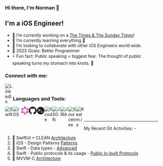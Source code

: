 ### Hi there, I'm Norman 👋

## I'm a iOS Engineer!

- 🔭 I’m currently working on a [The Times & The Sunday Times][website]!
- 🌱 I’m currently learning everything 🤣
- 👯 I’m looking to collaborate with other iOS Engineers world wide.
- 🥅 2023 Goals: Better Programmer
- ⚡ Fun fact: Public speaking = biggest fear. The thought of public speaking turns my stomach into knots. 🤣

### Connect with me:

[<img align="left" alt="LinkedIn" width="26px" src="https://user-images.githubusercontent.com/15030103/90269556-6ded5900-de76-11ea-9a16-2118209672ac.png" />][linkedin]

<br />

### Languages and Tools:

[<img align="left" alt="Swift" width="26px" src="https://user-images.githubusercontent.com/15030103/90289068-b9b0fa00-de98-11ea-8d39-3b6e5addb449.png" />][githubrepo]
[<img align="left" alt="iOS" width="26px" src="https://user-images.githubusercontent.com/15030103/90269842-e8b67400-de76-11ea-8b4f-9d63e049cd62.png" />][githubrepo]
[<img align="left" alt="GraphQL" width="26px" src="https://raw.githubusercontent.com/github/explore/80688e429a7d4ef2fca1e82350fe8e3517d3494d/topics/graphql/graphql.png" />][githubrepo]
[<img align="left" alt="GitHub" width="26px" src="https://raw.githubusercontent.com/github/explore/78df643247d429f6cc873026c0622819ad797942/topics/github/github.png" />][githubrepo]
[<img align="left" alt="Terminal" width="26px" src="https://raw.githubusercontent.com/github/explore/80688e429a7d4ef2fca1e82350fe8e3517d3494d/topics/terminal/terminal.png" />][githubrepo]
[<img align="left" alt="Xcode" width="26px" src="https://user-images.githubusercontent.com/15030103/90268637-f3700980-de74-11ea-8f48-5199c1cd13e3.png" />][githubrepo]
[<img align="left" alt="JSON" width="26px" src="https://user-images.githubusercontent.com/15030103/90268784-29ad8900-de75-11ea-9b4d-7d564303e34c.png" />][githubrepo]
[<img align="left" alt="JIRA" width="26px" src="https://user-images.githubusercontent.com/15030103/90268989-85781200-de75-11ea-995e-50c903d81319.jpg" />][githubrepo]
[<img align="left" alt="Sourcetree" width="26px" src="https://user-images.githubusercontent.com/15030103/90269071-a80a2b00-de75-11ea-88e3-a685ba568cdd.jpg" />][githubrepo]
[<img align="left" alt="Realm.io" width="26px" src="https://user-images.githubusercontent.com/15030103/90289194-00065900-de99-11ea-89e7-e461ccac3bc8.png" />][githubrepo]



<br />
<br />

---
My Recent Git Activities: -

  1. 🎉 SwiftUI + CLEAN [Architecture](https://github.com/Normanndot/SwiftUICLEAN/tree/master/SwiftUICLEAN)
  2. 🎉 iOS - Design Patterns [Patterns](https://github.com/Normanndot/iOS-design-patterns/tree/master/iOS-design-patterns.playground/Pages)
  3. 🎉 Swift - Data types - [Advanced](https://github.com/Normanndot/Swift-data-types)
  4. 🎉 Swift - Public protocols & its usage - [Public In-built Protocols](https://github.com/Normanndot/swift-public-protocols)  
  5. 🎉 MVVM-C [Architecture](https://github.com/Normanndot/MVVM-C)



[website]: https://apps.apple.com/gb/app/the-times-the-sunday-times/id436792321
[linkedin]: https://www.linkedin.com/in/norman-d-85759baa
[githubrepo]: https://github.com/Normanndot?tab=repositories
